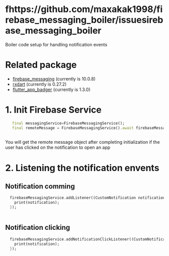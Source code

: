 # fhttps://github.com/maxakak1998/firebase_messaging_boiler/issuesirebase_messaging_boiler
Boiler code setup for handling notification events

# Related package
 - [firebase_messaging](https://pub.dev/packages/firebase_messaging) (currently is 10.0.8)
 - [rxdart](https://pub.dev/packages/rxdart) (currently is 0.27.2)
 - [flutter_app_badger](https://pub.dev/packages/flutter_app_badger) (currently is 1.3.0)
 
 # 1. Init Firebase Service
  ```dart
     final messagingService=FirebaseMessagingService();
     final remoteMessage = FirebaseMessagingService().await firebaseMessagingService.init();
     
  ```
  You will get the remote message object after completing initialization if the user has clicked on the notification to open an app
 # 2. Listening the notification envents
  ## Notification comming
  ```dart
    firebaseMessagingService.addListener((CustomNotification notification){
      print(notification);
    });
    
  ```
  ## Notification clicking
  ```dart
    firebaseMessagingService.addNotificationClickListener((CustomNotification notification){
      print(notification);
    });
    
  ```
  
